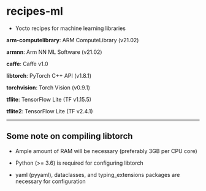 # recipes-ml

- Yocto recipes for machine learning libraries

__arm-computelibrary__: ARM ComputeLibrary (v21.02)

__armnn__: Arm NN ML Software (v21.02)

__caffe__: Caffe v1.0

__libtorch__: PyTorch C++ API (v1.8.1)

__torchvision__: Torch Vision (v0.9.1)

__tflite__: TensorFlow Lite (TF v1.15.5)

__tflite2__: TensorFlow Lite (TF v2.4.1)

***

## Some note on compiling libtorch

- Ample amount of RAM will be necessary (preferably 3GB per CPU core)

- Python (>= 3.6) is required for configuring libtorch

- yaml (pyyaml), dataclasses, and typing_extensions packages are necessary for configuration
